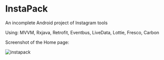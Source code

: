 # InstaPack
An incomplete Android project of Instagram tools

Using: MVVM, Rxjava, Retrofit, Eventbus, LiveData, Lottie, Fresco, Carbon

Screenshot of the Home page:

![instapack](https://github.com/ar-karimi/InstaPack/assets/30285177/14fcd018-f76e-438c-981a-379901e486c8)
